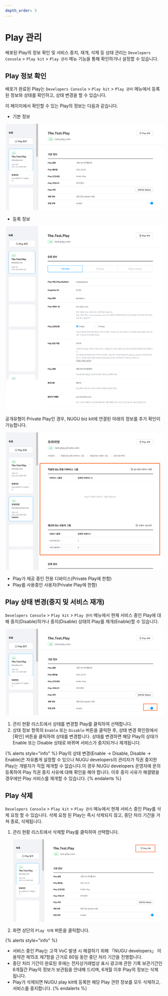 ```yaml
---
depth_order: 3
---
```


# Play 관리

배포된 Play의 정보 확인 및 서비스 중지, 재개, 삭제 등 상태 관리는 `Developers Console` > `Play kit` > `Play 관리`  메뉴 기능을 통해 확인하거나 설정할 수 있습니다.

## Play 정보 확인 <a href="manage-a-playinformation" id="manage-a-playinformation"></a>

배포가 완료된 Play는 `Developers Console` > `Play kit` > `Play 관리`  메뉴에서 등록된 정보와 상태를 확인하고, 상태 변경을 할 수 있습니다.

이 페이지에서 확인할 수 있는 Play의 정보는 다음과 같습니다.

* 기본 정보

![](../../assets/images/manage-a-play-01.png)

* 등록 정보

![](../../assets/images/manage-a-play-02.png)

공개유형이 Private Play인 경우, NUGU biz kit에 연결된 아래의 정보를 추가 확인이 가능합니다.

![](../../assets/images/manage-a-play-03.png)

* Play가 제공 중인 전용 디바이스(Private Play에 한함)
* Play를 사용중인 사용자(Private Play에 한함)

## Play 상태 변경(중지  밎 서비스 재개) <a href="change-play-status" id="change-play-status"></a>

`Developers Console` > `Play kit` > `Play 관리`  메뉴에서 현재 서비스 중인 Play에 대해 중지(Disable)하거나 중지(Disable) 상태의 Play를 재개(Enable)할 수 있습니다.

![](../../assets/images/manage-a-play-04.png)

1. 관리 현황 리스트에서 상태를 변경할 Play를 클릭하여 선택합니다.
2. 상태 정보 항목의 `Enable` 또는 `Disable` 버튼을 클릭한 후, 상태 변경 확인창에서 \[확인] 버튼을 클릭하여 상태를 변경합니다.
   상태를 변경하면 해당 Play의 상태가 Enable 또는 Disable 상태로 바뀌며 서비스가 중지되거나 재개됩니다.

{% alerts style="info" %}
Play의 상태 변경(Enable → Disable, Disable → Enable)은 자유롭게 설정할 수 있으나 NUGU developers의 관리자가 직권 중지한 Play는 개발자가 직접 재개할 수 없습니다.이 경우 NUGU developers 운영자에 문의 등록하여 Play 직권 중지 사유에 대해 확인을 해야 합니다. 이후 중지 사유가 해결됐을 경우에만 Play 서비스를 재개할 수 있습니다.
{% endalerts %}

## Play 삭제 <a href="delete-a-play" id="delete-a-play"></a>

`Developers Console` > `Play kit` > `Play 관리`  메뉴에서 현재 서비스 중인 Play를 삭제 요청 할 수 있습니다. 삭제 요청 된 Play는 즉시 삭제되지 않고, 중단 처리 기간을 거쳐 종료, 삭제됩니다.

1. 관리 현황 리스트에서 삭제할 Play를 클릭하여 선택합니다.

   ![](../../assets/images/manage-a-play-05.png)
2. 화면 상단의 `Play 삭제` 버튼을 클릭합니다.

{% alerts style="info" %}
* 서비스 중인 Play는 고객 VoC 발생 시 해결하기 위해 「NUGU developers」 이용약관 제15조 제7항을 근거로 60일 동안 중단 처리 기간을 진행합니다.
* 중단 처리 기간이 완료된 후에는 전자상거래법상 표시 광고에 관한 기록 보관기간인 6개월간 Play의 정보가 보관됨을 안내해 드리며, 6개월 이후 Play의 정보는 삭제 됩니다.
* Play가 삭제되면 NUGU play kit에 등록한 해당 Play 관련 정보를 모두 삭제하고, 서비스를 중지합니다.
{% endalerts %}
